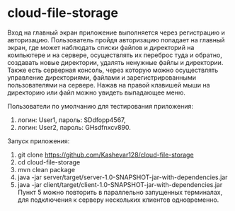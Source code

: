 # cloud-file-storage

Вход на главный экран приложение выполняется через регистрацию и авторизацию. 
Пользователь пройдя авторизацию попадает на главный экран, где может наблюдать
списки файлов и директорий на компьютере и на сервере, осуществлять их переброс
туда и обратно, создавать новые директории, удалять ненужные файлы и директории.
Также есть серверная консоль, через которую можно осуществлять управление директориями,
файлами и зарегистрированными пользователями на сервере. Нажав на правой клавишей мыши на
директорию или файл можно увидеть выпадающее меню.

Пользователи по умолчанию для тестирования приложения:
1. логин: User1, пароль: SDdfopp4567,
2. логин: User2, пароль: GHsdfnxcv890.

Запуск приложения:
1. git clone https://github.com/Kashevar128/cloud-file-storage
2. cd cloud-file-storage
3. mvn clean package
4. java -jar server/target/server-1.0-SNAPSHOT-jar-with-dependencies.jar
5. java -jar client/target/client-1.0-SNAPSHOT-jar-with-dependencies.jar
Пункт 5 можно повторить в параллельно запущенных терминалах, для подключения к серверу
нескольких клиентов одновременно.
